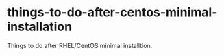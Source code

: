 # things-to-do-after-centos-minimal-installation
Things to do after RHEL/CentOS minimal installtion.
